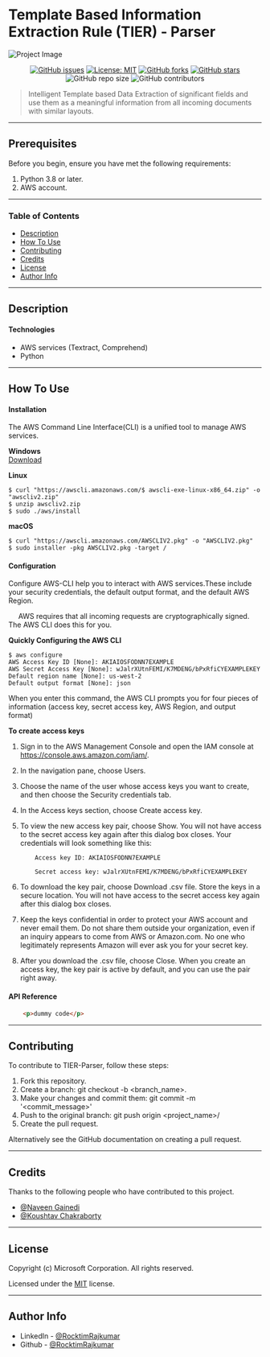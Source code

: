 # Template Based Information Extraction Rule (TIER) - Parser
![Project Image](project-image-url)

<center>

[![GitHub issues](https://img.shields.io/github/issues/RocktimRajkumar/AWS_POC)](https://github.com/RocktimRajkumar/AWS_POC/issues)
[![License: MIT](https://img.shields.io/badge/License-MIT-yellow.svg)](https://opensource.org/licenses/MIT)
[![GitHub forks](https://img.shields.io/github/forks/RocktimRajkumar/AWS_POC)](https://github.com/RocktimRajkumar/AWS_POC/network)
[![GitHub stars](https://img.shields.io/github/stars/RocktimRajkumar/AWS_POC)](https://github.com/RocktimRajkumar/AWS_POC/stargazers) 
![GitHub repo size](https://img.shields.io/github/repo-size/RocktimRajkumar/AWS_POC)
![GitHub contributors](https://img.shields.io/github/contributors/RocktimRajkumar/AWS_POC)

</center>

> Intelligent Template based Data Extraction of significant fields and use them as a meaningful information from all incoming documents with similar layouts.

---

## Prerequisites
Before you begin, ensure you have met the following requirements:


1. Python 3.8 or later.
2. AWS account.

---

### Table of Contents

- [Description](#description)
- [How To Use](#how-to-use)
- [Contributing](#contributing)
- [Credits](#credits)
- [License](#license)
- [Author Info](#author-info)

---

## Description



#### Technologies

- AWS services (Textract, Comprehend)
- Python
---

## How To Use

#### Installation
 The AWS Command Line Interface(CLI) is a unified tool to manage AWS services.
 
**Windows**<br>
[Download](https://awscli.amazonaws.com/AWSCLIV2.msi) 

**Linux**
```
$ curl "https://awscli.amazonaws.com/$ awscli-exe-linux-x86_64.zip" -o "awscliv2.zip"
$ unzip awscliv2.zip
$ sudo ./aws/install
```

**macOS**
```
$ curl "https://awscli.amazonaws.com/AWSCLIV2.pkg" -o "AWSCLIV2.pkg"
$ sudo installer -pkg AWSCLIV2.pkg -target /
```

    
#### Configuration
Configure AWS-CLI help you to interact with AWS services.These include your security credentials, the default output format, and the default AWS Region.
<p>&nbsp;&nbsp;&nbsp;&nbsp;&nbsp;AWS requires that all incoming requests are cryptographically signed. The AWS CLI does this for you.<p>

**Quickly Configuring the AWS CLI**
```
$ aws configure
AWS Access Key ID [None]: AKIAIOSFODNN7EXAMPLE
AWS Secret Access Key [None]: wJalrXUtnFEMI/K7MDENG/bPxRfiCYEXAMPLEKEY
Default region name [None]: us-west-2
Default output format [None]: json
```
When you enter this command, the AWS CLI prompts you for four pieces of information (access key, secret access key, AWS Region, and output format)

**To create access keys**

1. Sign in to the AWS Management Console and open the IAM console at https://console.aws.amazon.com/iam/.

2. In the navigation pane, choose Users.

3. Choose the name of the user whose access keys you want to create, and then choose the Security credentials tab.

4. In the Access keys section, choose Create access key.

5. To view the new access key pair, choose Show. You will not have access to the secret access key again after this dialog box closes. Your credentials will look something like this: 
    ``` 
        Access key ID: AKIAIOSFODNN7EXAMPLE

        Secret access key: wJalrXUtnFEMI/K7MDENG/bPxRfiCYEXAMPLEKEY
    ```

6. To download the key pair, choose Download .csv file. Store the keys in a secure location. You will not have access to the secret access key again after this dialog box closes.

7. Keep the keys confidential in order to protect your AWS account and never email them. Do not share them outside your organization, even if an inquiry appears to come from AWS or Amazon.com. No one who legitimately represents Amazon will ever ask you for your secret key.

8. After you download the .csv file, choose Close. When you create an access key, the key pair is active by default, and you can use the pair right away.

#### API Reference

``` html
    <p>dummy code</p>
```

---

## Contributing 

To contribute to TIER-Parser, follow these steps:

1. Fork this repository.
2. Create a branch: git checkout -b <branch_name>.
3. Make your changes and commit them: git commit -m '<commit_message>'
4. Push to the original branch: git push origin <project_name>/<location>
5. Create the pull request.

Alternatively see the GitHub documentation on creating a pull request.

---

## Credits
Thanks to the following people who have contributed to this project.

* [@Naveen Gainedi](https://in.linkedin.com/in/naveengainedi)
* [@Koushtav Chakraborty](https://in.linkedin.com/in/koushtavc)
---

## License

Copyright (c) Microsoft Corporation. All rights reserved.

Licensed under the [MIT](LICENSE) license.


---

## Author Info

- LinkedIn - [@RocktimRajkumar](https://www.linkedin.com/in/rocktim-rajkumar/)
- Github - [@RocktimRajkumar](https://github.com/RocktimRajkumar)

